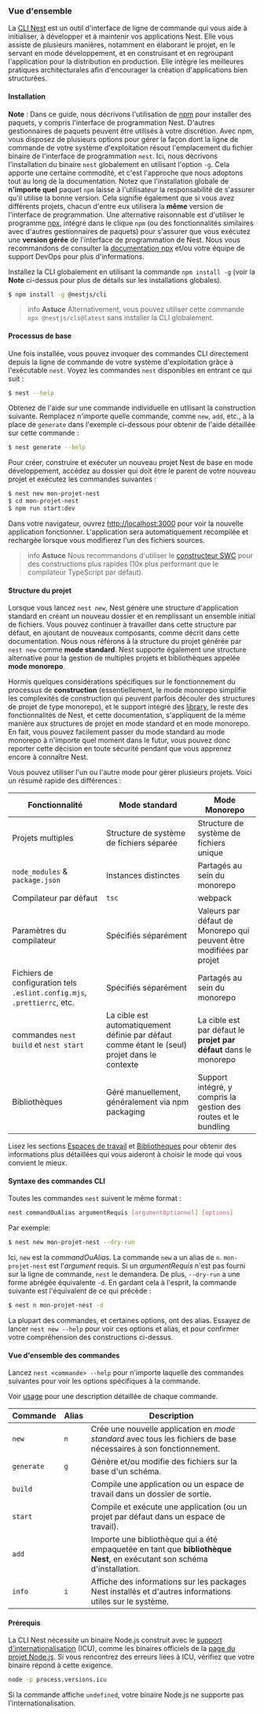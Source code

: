 ### Vue d'ensemble

La [CLI Nest](https://github.com/nestjs/nest-cli) est un outil d'interface de ligne de commande qui vous aide à initialiser, à développer et à maintenir vos applications Nest. Elle vous assiste de plusieurs manières, notamment en élaborant le projet, en le servant en mode développement, et en construisant et en regroupant l'application pour la distribution en production. Elle intègre les meilleures pratiques architecturales afin d'encourager la création d'applications bien structurées.

#### Installation

**Note** : Dans ce guide, nous décrivons l'utilisation de [npm](https://docs.npmjs.com/downloading-and-installing-node-js-and-npm) pour installer des paquets, y compris l'interface de programmation Nest. D'autres gestionnaires de paquets peuvent être utilisés à votre discrétion. Avec npm, vous disposez de plusieurs options pour gérer la façon dont la ligne de commande de votre système d'exploitation résout l'emplacement du fichier binaire de l'interface de programmation `nest`. Ici, nous décrivons l'installation du binaire `nest` globalement en utilisant l'option `-g`. Cela apporte une certaine commodité, et c'est l'approche que nous adoptons tout au long de la documentation. Notez que l'installation globale de **n'importe quel** paquet `npm` laisse à l'utilisateur la responsabilité de s'assurer qu'il utilise la bonne version. Cela signifie également que si vous avez différents projets, chacun d'entre eux utilisera la **même** version de l'interface de programmation. Une alternative raisonnable est d'utiliser le programme [npx](https://github.com/npm/cli/blob/latest/docs/lib/content/commands/npx.md), intégré dans le clique `npm` (ou des fonctionnalités similaires avec d'autres gestionnaires de paquets) pour s'assurer que vous exécutez une **version gérée** de l'interface de programmation de Nest. Nous vous recommandons de consulter la [documentation npx](https://github.com/npm/cli/blob/latest/docs/lib/content/commands/npx.md) et/ou votre équipe de support DevOps pour plus d'informations.

Installez la CLI globalement en utilisant la commande `npm install -g` (voir la **Note** ci-dessus pour plus de détails sur les installations globales).

```bash
$ npm install -g @nestjs/cli
```

> info **Astuce** Alternativement, vous pouvez utiliser cette commande `npx @nestjs/cli@latest` sans installer la CLI globalement.

#### Processus de base

Une fois installée, vous pouvez invoquer des commandes CLI directement depuis la ligne de commande de votre système d'exploitation grâce à l'exécutable `nest`. Voyez les commandes `nest` disponibles en entrant ce qui suit :

```bash
$ nest --help
```

Obtenez de l'aide sur une commande individuelle en utilisant la construction suivante. Remplacez n'importe quelle commande, comme `new`, `add`, etc., à la place de `generate` dans l'exemple ci-dessous pour obtenir de l'aide détaillée sur cette commande :

```bash
$ nest generate --help
```

Pour créer, construire et exécuter un nouveau projet Nest de base en mode développement, accédez au dossier qui doit être le parent de votre nouveau projet et exécutez les commandes suivantes :

```bash
$ nest new mon-projet-nest
$ cd mon-projet-nest
$ npm run start:dev
```

Dans votre navigateur, ouvrez [http://localhost:3000](http://localhost:3000) pour voir la nouvelle application fonctionner. L'application sera automatiquement recompilée et rechargée lorsque vous modifierez l'un des fichiers sources.

> info **Astuce** Nous recommandons d'utiliser le [constructeur SWC](/recipes/swc) pour des constructions plus rapides (10x plus performant que le compilateur TypeScript par défaut).

#### Structure du projet

Lorsque vous lancez `nest new`, Nest génère une structure d'application standard en créant un nouveau dossier et en remplissant un ensemble initial de fichiers. Vous pouvez continuer à travailler dans cette structure par défaut, en ajoutant de nouveaux composants, comme décrit dans cette documentation. Nous nous référons à la structure du projet générée par `nest new` comme **mode standard**. Nest supporte également une structure alternative pour la gestion de multiples projets et bibliothèques appelée **mode monorepo**.

Hormis quelques considérations spécifiques sur le fonctionnement du processus de **construction** (essentiellement, le mode monorepo simplifie les complexités de construction qui peuvent parfois découler des structures de projet de type monorepo), et le support intégré des [library](/cli/libraries), le reste des fonctionnalités de Nest, et cette documentation, s'appliquent de la même manière aux structures de projet en mode standard et en mode monorepo. En fait, vous pouvez facilement passer du mode standard au mode monorepo à n'importe quel moment dans le futur, vous pouvez donc reporter cette décision en toute sécurité pendant que vous apprenez encore à connaître Nest.

Vous pouvez utiliser l'un ou l'autre mode pour gérer plusieurs projets. Voici un résumé rapide des différences :

| Fonctionnalité                                                            | Mode standard                                                                                 | Mode Monorepo                                                 |
| ------------------------------------------------------------------------- | --------------------------------------------------------------------------------------------- | ------------------------------------------------------------- |
| Projets multiples                                                         | Structure de système de fichiers séparée                                                      | Structure de système de fichiers unique                       |
| `node_modules` & `package.json`                                           | Instances distinctes                                                                          | Partagés au sein du monorepo                                  |
| Compilateur par défaut                                                    | `tsc`                                                                                         | webpack                                                       |
| Paramètres du compilateur                                                 | Spécifiés séparément                                                                          | Valeurs par défaut de Monorepo qui peuvent être modifiées par projet |
| Fichiers de configuration tels `.eslint.config.mjs`, `.prettierrc`, etc.  | Spécifiés séparément                                                                          | Partagés au sein du monorepo                                  |
| commandes `nest build` et `nest start`                                    | La cible est automatiquement définie par défaut comme étant le (seul) projet dans le contexte | La cible est par défaut le **projet par défaut** dans le monorepo |
| Bibliothèques                                                             | Géré manuellement, généralement via npm packaging                                             | Support intégré, y compris la gestion des routes et le bundling   |

Lisez les sections [Espaces de travail](/cli/monorepo) et [Bibliothèques](/cli/libraries) pour obtenir des informations plus détaillées qui vous aideront à choisir le mode qui vous convient le mieux.

<app-banner-courses></app-banner-courses>

#### Syntaxe des commandes CLI

Toutes les commandes `nest` suivent le même format :

```bash
nest commandOuAlias argumentRequis [argumentOptionnel] [options]
```

Par exemple:

```bash
$ nest new mon-projet-nest --dry-run
```

Ici, `new` est la _commandOuAlias_. La commande `new` a un alias de `n`. `mon-projet-nest` est l'_argument_ requis. Si un _argumentRequis_ n'est pas fourni sur la ligne de commande, `nest` le demandera. De plus, `--dry-run` a une forme abrégée équivalente `-d`. En gardant cela à l'esprit, la commande suivante est l'équivalent de ce qui précède :

```bash
$ nest n mon-projet-nest -d
```

La plupart des commandes, et certaines options, ont des alias. Essayez de lancer `nest new --help` pour voir ces options et alias, et pour confirmer votre compréhension des constructions ci-dessus.

#### Vue d'ensemble des commandes

Lancez `nest <commande> --help` pour n'importe laquelle des commandes suivantes pour voir les options spécifiques à la commande.

Voir [usage](/cli/usages) pour une description détaillée de chaque commande.

| Commande   | Alias | Description                                                                                                                  |
| ---------- | ----- | ---------------------------------------------------------------------------------------------------------------------------- |
| `new`      | `n`   | Crée une nouvelle application en _mode standard_ avec tous les fichiers de base nécessaires à son fonctionnement.            |
| `generate` | `g`   | Génère et/ou modifie des fichiers sur la base d'un schéma.                                                                   |
| `build`    |       | Compile une application ou un espace de travail dans un dossier de sortie.                                                   |
| `start`    |       | Compile et exécute une application (ou un projet par défaut dans un espace de travail).                                      |
| `add`      |       | Importe une bibliothèque qui a été empaquetée en tant que **bibliothèque Nest**, en exécutant son schéma d'installation.     |
| `info`     | `i`   | Affiche des informations sur les packages Nest installés et d'autres informations utiles sur le système.                     |

#### Prérequis

La CLI Nest nécessite un binaire Node.js construit avec le [support d'internationalisation](https://nodejs.org/api/intl.html) (ICU), comme les binaires officiels de la [page du projet Node.js](https://nodejs.org/en/download). Si vous rencontrez des erreurs liées à ICU, vérifiez que votre binaire répond à cette exigence.

```bash
node -p process.versions.icu
```

Si la commande affiche `undefined`, votre binaire Node.js ne supporte pas l'internationalisation.
